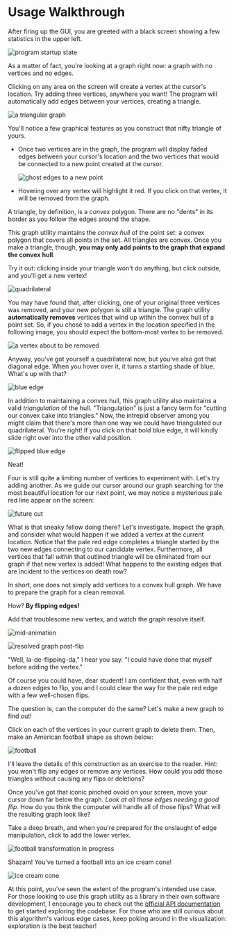 # Usage Walkthrough

After firing up the GUI, you are greeted with a black screen showing a few statistics in the upper left.

![program startup state](docs/img/startup.jpg)

As a matter of fact, you're looking at a graph right now: a graph with no vertices and no edges.

Clicking on any area on the screen will create a vertex at the cursor's location.
Try adding three vertices, anywhere you want!
The program will automatically add edges between your vertices, creating a triangle.

![a triangular graph](docs/img/triangle.jpg)

You'll notice a few graphical features as you construct that nifty triangle of yours.

* Once two vertices are in the graph, the program will display faded edges between your cursor's location and the two vertices that would be connected to a new point created at the cursor.

  ![ghost edges to a new point](docs/img/new-point.jpg)

* Hovering over any vertex will highlight it red. If you click on that vertex, it will be removed from the graph.

A triangle, by definition, is a *convex* polygon.
There are no "dents" in its border as you follow the edges around the shape.

This graph utility maintains the *convex hull* of the point set: a convex polygon that covers all points in the set.
All triangles are convex.
Once you make a triangle, though, **you may only add points to the graph that expand the convex hull**.

Try it out: clicking inside your triangle won't do anything, but click outside, and you'll get a new vertex!

![quadrilateral](docs/img/quad.jpg)

You may have found that, after clicking, one of your original three vertices was removed, and your new polygon is still a triangle.
The graph utility **automatically removes** vertices that wind up within the convex hull of a point set.
So, if you chose to add a vertex in the location specified in the following image, you should expect the bottom-most vertex to be removed.

![a vertex about to be removed](docs/img/about-to-remove.jpg)

Anyway, you've got yourself a quadrilateral now, but you've also got that diagonal edge.
When you hover over it, it turns a startling shade of blue.
What's up with that?

![blue edge](docs/img/blue-edge.jpg)

In addition to maintaining a convex hull, this graph utility also maintains a valid *triangulation* of the hull.
"Triangulation" is just a fancy term for "cutting our convex cake into triangles."
Now, the intrepid observer among you might claim that there's more than one way we could have triangulated our quadrilateral.
You're right!
If you click on that bold blue edge, it will kindly slide right over into the other valid position.

![flipped blue edge](docs/img/flipped-blue.jpg)

Neat!

Four is still quite a limiting number of vertices to experiment with.
Let's try adding another.
As we guide our cursor around our graph searching for the most beautiful location for our next point, we may notice a mysterious pale red line appear on the screen:

![future cut](docs/img/future-cut.jpg)

What is that sneaky fellow doing there?
Let's investigate.
Inspect the graph, and consider what would happen if we added a vertex at the current location.
Notice that the pale red edge completes a triangle started by the two new edges connecting to our candidate vertex.
Furthermore, all vertices that fall *within* that outlined triangle will be eliminated from our graph if that new vertex is added!
What happens to the existing edges that are incident to the vertices on death row?

In short, one does not simply add vertices to a convex hull graph.
We have to prepare the graph for a clean removal.

How? **By flipping edges!**

Add that troublesome new vertex, and watch the graph resolve itself.

![mid-animation](docs/img/mid-animation.jpg)

![resolved graph post-flip](docs/img/resolution.jpg)

"Well, la-de-flipping-da," I hear you say.
"I could have done that myself before adding the vertex."

Of course you could have, dear student!
I am confident that, even with half a dozen edges to flip, you and I could clear the way for the pale red edge with a few well-chosen flips.

The question is, can the computer do the same? Let's make a new graph to find out!

Click on each of the vertices in your current graph to delete them.
Then, make an American football shape as shown below:

![football](docs/img/football.jpg)

I'll leave the details of this construction as an exercise to the reader.
Hint: you won't flip any edges or remove any vertices.
How could you add those triangles without causing any flips or deletions?

Once you've got that iconic pinched ovoid on your screen, move your cursor down far below the graph.
*Look at all those edges needing a good flip*.
How do you think the computer will handle all of those flips?
What will the resulting graph look like?

Take a deep breath, and when you're prepared for the onslaught of edge manipulation, click to add the lower vertex.

![football transformation in progress](docs/img/football-transform.jpg)

Shazam!
You've turned a football into an ice cream cone!

![ice cream cone](docs/img/ice-cream.jpg)

At this point, you've seen the extent of the program's intended use case.
For those looking to use this graph utility as a library in their own software development, I encourage you to check out the [official API documentation](https://hactarce.github.io/IncrementalConvexHull/) to get started exploring the codebase.
For those who are still curious about this algorithm's various edge cases, keep poking around in the visualization: exploration is the best teacher!

